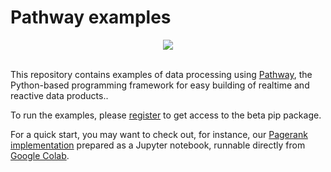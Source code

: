 # Pathway examples

<div align="center">
  <img src="https://pathway.com/logo-light.svg" /><br /><br />
</div>

This repository contains examples of data processing using [Pathway](https://pathway.com/developers/documentation/guide/welcome), the Python-based programming framework for easy building of realtime and reactive data products.. 

To run the examples, please [register](https://pathway.com/developers/documentation/guide/getting-started) to get access to the beta pip package.

For a quick start, you may want to check out, for instance, our [Pagerank implementation](notebooks/pagerank.ipynb) prepared as a Jupyter notebook, runnable directly from [Google Colab](https://github.com/pathwaycom/pathway-examples/blob/main/notebooks/pagerank_colab.ipynb).
